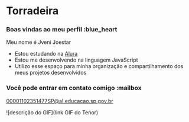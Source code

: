 # Torradeira
### Boas vindas ao meu perfil :blue_heart

Meu nome é Jveni Joestar

- Estou estudando na [Alura](https://www.alura.com.br)
- Estou me desenvolvendo na linguagem JavaScript
- Utilizo esse espaço para minha organização e compartilhamento dos meus projetos desenvolvidos

### Você pode entrar em contato comigo :mailbox

00001102351477SP@al.educacao.sp.gov.br


![descrição do GIF](link GIF do Tenor)
